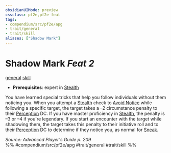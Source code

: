 ```yaml
---
obsidianUIMode: preview
cssclass: pf2e,pf2e-feat
tags:
- compendium/src/pf2e/apg
- trait/general
- trait/skill
aliases: ["Shadow Mark"]
---
```

# Shadow Mark  *Feat 2*  
[general](../../Rules/traits/general.md)  [skill](../../Rules/traits/skill.md)  

- **Prerequisites**: expert in [Stealth](../skills.md#Stealth)

You have learned special tricks that help you follow individuals without them noticing you. When you attempt a [Stealth](../skills.md#Stealth) check to [Avoid Notice](../../Rules/actions/avoid-notice.md) while following a specific target, the target takes a –2 circumstance penalty to their [Perception](../skills.md#Perception) DC. If you have master proficiency in [Stealth](../skills.md#Stealth), the penalty is –3 or –4 if you're legendary. If you start an encounter with the target while shadowing them, the target takes this penalty to their initiative roll and to their [Perception](../skills.md#Perception) DC to determine if they notice you, as normal for [Sneak](../../Rules/actions/sneak.md).

*Source: Advanced Player's Guide p. 209*  
%% #compendium/src/pf2e/apg #trait/general #trait/skill %%